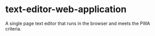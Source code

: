 # text-editor-web-application
A single page text editor that runs in the browser and meets the PWA criteria. 
